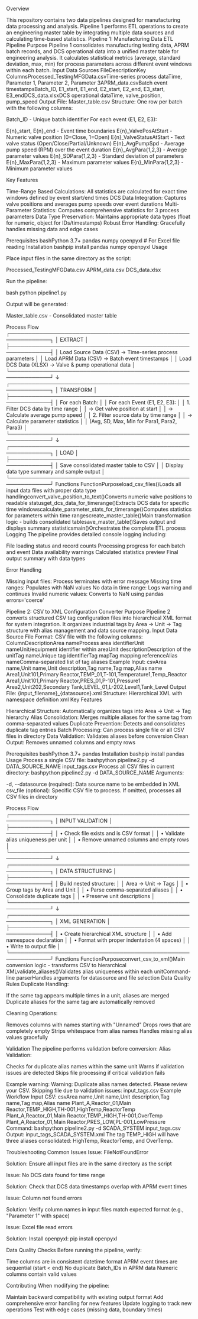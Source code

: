 Overview

This repository contains two data pipelines designed for manufacturing data processing and analysis. Pipeline 1 performs ETL operations to create an engineering master table by integrating multiple data sources and calculating time-based statistics.
Pipeline 1: Manufacturing Data ETL Pipeline
Purpose
Pipeline 1 consolidates manufacturing testing data, APRM batch records, and DCS operational data into a unified master table for engineering analysis. It calculates statistical metrics (average, standard deviation, max, min) for process parameters across different event windows within each batch.
Input Data Sources
FileDescriptionKey ColumnsProcessed_TestingMFGData.csvTime-series process dataTime, Parameter 1, Parameter 2, Parameter 3APRM_data.csvBatch event timestampsBatch_ID, E1_start, E1_end, E2_start, E2_end, E3_start, E3_endDCS_data.xlsxDCS operational dataTime, valve_position, pump_speed
Output
File: Master_table.csv
Structure: One row per batch with the following columns:

Batch_ID - Unique batch identifier
For each event (E1, E2, E3):

E{n}_start, E{n}_end - Event time boundaries
E{n}_ValvePosAtStart - Numeric valve position (0=Close, 1=Open)
E{n}_ValveStatusAtStart - Text valve status (Open/Close/Partial/Unknown)
E{n}_AvgPumpSpd - Average pump speed (RPM) over the event duration
E{n}_AvgPara{1,2,3} - Average parameter values
E{n}_SDPara{1,2,3} - Standard deviation of parameters
E{n}_MaxPara{1,2,3} - Maximum parameter values
E{n}_MinPara{1,2,3} - Minimum parameter values



Key Features

Time-Range Based Calculations: All statistics are calculated for exact time windows defined by event start/end times
DCS Data Integration: Captures valve positions and averages pump speeds over event durations
Multi-Parameter Statistics: Computes comprehensive statistics for 3 process parameters
Data Type Preservation: Maintains appropriate data types (float for numeric, object for IDs/timestamps)
Robust Error Handling: Gracefully handles missing data and edge cases

Prerequisites
bashPython 3.7+
pandas
numpy
openpyxl  # For Excel file reading
Installation
bashpip install pandas numpy openpyxl
Usage

Place input files in the same directory as the script:

Processed_TestingMFGData.csv
APRM_data.csv
DCS_data.xlsx


Run the pipeline:

bash   python pipeline1.py

Output will be generated:

Master_table.csv - Consolidated master table



Process Flow
┌─────────────────────────────────────────────────────────────┐
│                         EXTRACT                             │
├─────────────────────────────────────────────────────────────┤
│  Load Source Data (CSV) → Time-series process parameters    │
│  Load APRM Data (CSV)   → Batch event timestamps           │
│  Load DCS Data (XLSX)   → Valve & pump operational data    │
└─────────────────────────────────────────────────────────────┘
                              ↓
┌─────────────────────────────────────────────────────────────┐
│                       TRANSFORM                             │
├─────────────────────────────────────────────────────────────┤
│  For each Batch:                                            │
│    For each Event (E1, E2, E3):                            │
│      1. Filter DCS data by time range                      │
│         → Get valve position at start                      │
│         → Calculate average pump speed                     │
│      2. Filter source data by time range                   │
│         → Calculate parameter statistics                   │
│           (Avg, SD, Max, Min for Para1, Para2, Para3)     │
└─────────────────────────────────────────────────────────────┘
                              ↓
┌─────────────────────────────────────────────────────────────┐
│                          LOAD                               │
├─────────────────────────────────────────────────────────────┤
│  Save consolidated master table to CSV                      │
│  Display data type summary and sample output               │
└─────────────────────────────────────────────────────────────┘
Functions
FunctionPurposeload_csv_files()Loads all input data files with proper data type handlingconvert_valve_position_to_text()Converts numeric valve positions to readable statusget_dcs_data_for_timerange()Extracts DCS data for specific time windowscalculate_parameter_stats_for_timerange()Computes statistics for parameters within time rangescreate_master_table()Main transformation logic - builds consolidated tablesave_master_table()Saves output and displays summary statisticsmain()Orchestrates the complete ETL process
Logging
The pipeline provides detailed console logging including:

File loading status and record counts
Processing progress for each batch and event
Data availability warnings
Calculated statistics preview
Final output summary with data types

Error Handling

Missing input files: Process terminates with error message
Missing time ranges: Populates with NaN values
No data in time range: Logs warning and continues
Invalid numeric values: Converts to NaN using pandas errors='coerce'

Pipeline 2: CSV to XML Configuration Converter
Purpose
Pipeline 2 converts structured CSV tag configuration files into hierarchical XML format for system integration. It organizes industrial tags by Area → Unit → Tag structure with alias management and data source mapping.
Input Data Source
File Format: CSV file with the following columns:
ColumnDescriptionArea nameProcess area identifierUnit nameUnit/equipment identifier within areaUnit descriptionDescription of the unitTag nameUnique tag identifierTag mapTag mapping referenceAlias nameComma-separated list of tag aliases
Example Input:
csvArea name,Unit name,Unit description,Tag name,Tag map,Alias name
Area1,Unit101,Primary Reactor,TEMP_01,T-101,Temperature1,Temp_Reactor
Area1,Unit101,Primary Reactor,PRES_01,P-101,Pressure1
Area2,Unit202,Secondary Tank,LEVEL_01,L-202,Level1,Tank_Level
Output
File: {input_filename}_{datasource}.xml
Structure: Hierarchical XML with namespace definition
xml<Definition xmlns="SYSTEM_NAMESPACE">
  <Area name="Area1">
    <UnitDefinitions>
      <UnitDefinition name="Unit101" description="Primary Reactor" type="">
        <TagDefinitions>
          <TagDefinition name="TEMP_01" map="T-101" dataSourceName="DATA_SOURCE_NAME">
            <AliasDefinitions>
              <AliasDefinition name="Temperature1"/>
              <AliasDefinition name="Temp_Reactor"/>
            </AliasDefinitions>
          </TagDefinition>
        </TagDefinitions>
      </UnitDefinition>
    </UnitDefinitions>
  </Area>
</Definition>
Key Features

Hierarchical Structure: Automatically organizes tags into Area → Unit → Tag hierarchy
Alias Consolidation: Merges multiple aliases for the same tag from comma-separated values
Duplicate Prevention: Detects and consolidates duplicate tag entries
Batch Processing: Can process single file or all CSV files in directory
Data Validation: Validates aliases before conversion
Clean Output: Removes unnamed columns and empty rows

Prerequisites
bashPython 3.7+
pandas
Installation
bashpip install pandas
Usage
Process a single CSV file:
bashpython pipeline2.py -d DATA_SOURCE_NAME input_tags.csv
Process all CSV files in current directory:
bashpython pipeline2.py -d DATA_SOURCE_NAME
Arguments:

-d, --datasource (required): Data source name to be embedded in XML
csv_file (optional): Specific CSV file to process. If omitted, processes all CSV files in directory

Process Flow
┌─────────────────────────────────────────────────────────────┐
│                      INPUT VALIDATION                       │
├─────────────────────────────────────────────────────────────┤
│  • Check file exists and is CSV format                      │
│  • Validate alias uniqueness per unit                       │
│  • Remove unnamed columns and empty rows                    │
└─────────────────────────────────────────────────────────────┘
                              ↓
┌─────────────────────────────────────────────────────────────┐
│                    DATA STRUCTURING                         │
├─────────────────────────────────────────────────────────────┤
│  Build nested structure:                                    │
│    Area → Unit → Tags                                       │
│  • Group tags by Area and Unit                             │
│  • Parse comma-separated aliases                           │
│  • Consolidate duplicate tags                              │
│  • Preserve unit descriptions                              │
└─────────────────────────────────────────────────────────────┘
                              ↓
┌─────────────────────────────────────────────────────────────┐
│                     XML GENERATION                          │
├─────────────────────────────────────────────────────────────┤
│  • Create hierarchical XML structure                        │
│  • Add namespace declaration                                │
│  • Format with proper indentation (4 spaces)               │
│  • Write to output file                                     │
└─────────────────────────────────────────────────────────────┘
Functions
FunctionPurposeconvert_csv_to_xml()Main conversion logic - transforms CSV to hierarchical XMLvalidate_aliases()Validates alias uniqueness within each unitCommand-line parserHandles arguments for datasource and file selection
Data Quality Rules
Duplicate Handling:

If the same tag appears multiple times in a unit, aliases are merged
Duplicate aliases for the same tag are automatically removed

Cleaning Operations:

Removes columns with names starting with "Unnamed"
Drops rows that are completely empty
Strips whitespace from alias names
Handles missing alias values gracefully

Validation
The pipeline performs validation before conversion:
Alias Validation:

Checks for duplicate alias names within the same unit
Warns if validation issues are detected
Skips file processing if critical validation fails

Example warning:
Warning: Duplicate alias names detected. Please review your CSV.
Skipping file due to validation issues: input_tags.csv
Example Workflow
Input CSV:
csvArea name,Unit name,Unit description,Tag name,Tag map,Alias name
Plant_A,Reactor_01,Main Reactor,TEMP_HIGH,TH-001,HighTemp,ReactorTemp
Plant_A,Reactor_01,Main Reactor,TEMP_HIGH,TH-001,OverTemp
Plant_A,Reactor_01,Main Reactor,PRES_LOW,PL-001,LowPressure
Command:
bashpython pipeline2.py -d SCADA_SYSTEM input_tags.csv
Output: input_tags_SCADA_SYSTEM.xml
The tag TEMP_HIGH will have three aliases consolidated: HighTemp, ReactorTemp, and OverTemp.

Troubleshooting
Common Issues
Issue: FileNotFoundError

Solution: Ensure all input files are in the same directory as the script

Issue: No DCS data found for time range

Solution: Check that DCS data timestamps overlap with APRM event times

Issue: Column not found errors

Solution: Verify column names in input files match expected format (e.g., "Parameter 1" with space)

Issue: Excel file read errors

Solution: Install openpyxl: pip install openpyxl

Data Quality Checks
Before running the pipeline, verify:

Time columns are in consistent datetime format
APRM event times are sequential (start < end)
No duplicate Batch_IDs in APRM data
Numeric columns contain valid values


Contributing
When modifying the pipeline:

Maintain backward compatibility with existing output format
Add comprehensive error handling for new features
Update logging to track new operations
Test with edge cases (missing data, boundary times)
